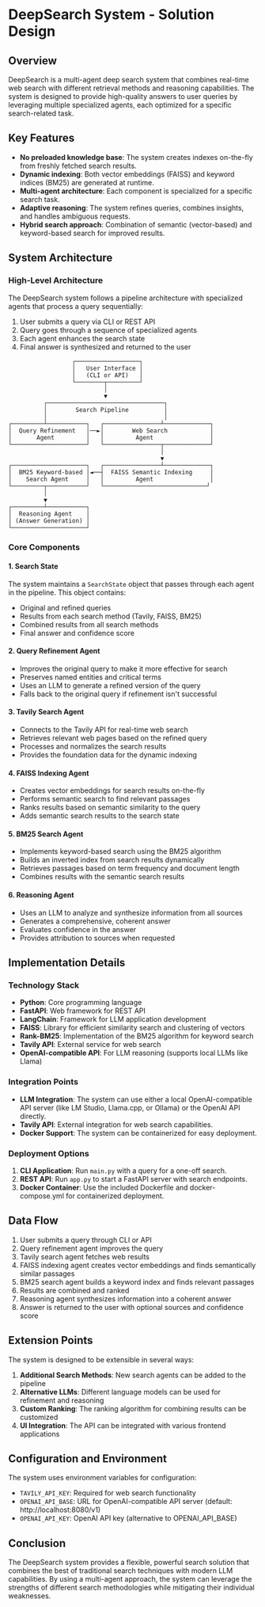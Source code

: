# DeepSearch System - Solution Design

## Overview

DeepSearch is a multi-agent deep search system that combines real-time web search with different retrieval methods and reasoning capabilities. The system is designed to provide high-quality answers to user queries by leveraging multiple specialized agents, each optimized for a specific search-related task.

## Key Features

- **No preloaded knowledge base**: The system creates indexes on-the-fly from freshly fetched search results.
- **Dynamic indexing**: Both vector embeddings (FAISS) and keyword indices (BM25) are generated at runtime.
- **Multi-agent architecture**: Each component is specialized for a specific search task.
- **Adaptive reasoning**: The system refines queries, combines insights, and handles ambiguous requests.
- **Hybrid search approach**: Combination of semantic (vector-based) and keyword-based search for improved results.

## System Architecture

### High-Level Architecture

The DeepSearch system follows a pipeline architecture with specialized agents that process a query sequentially:

1. User submits a query via CLI or REST API
2. Query goes through a sequence of specialized agents
3. Each agent enhances the search state
4. Final answer is synthesized and returned to the user

```
                  ┌──────────────────┐
                  │   User Interface │
                  │   (CLI or API)   │
                  └────────┬─────────┘
                           │
                           ▼
          ┌─────────────────────────────────┐
          │        Search Pipeline          │
          │                                 │
┌─────────┴───────────┐   ┌────────────────┴─────────────┐
│  Query Refinement   │──►│        Web Search            │
│       Agent         │   │         Agent                │
└─────────────────────┘   └────────────────┬─────────────┘
                                           │
                                           ▼
┌─────────────────────┐   ┌────────────────┴─────────────┐
│  BM25 Keyword-based │◄──┤  FAISS Semantic Indexing     │
│    Search Agent     │   │         Agent                │
└─────────┬───────────┘   └─────────────────────────────┘
          │
          ▼
┌─────────┴───────────┐
│  Reasoning Agent    │
│ (Answer Generation) │
└─────────────────────┘
```

### Core Components

#### 1. Search State

The system maintains a `SearchState` object that passes through each agent in the pipeline. This object contains:

- Original and refined queries
- Results from each search method (Tavily, FAISS, BM25)
- Combined results from all search methods
- Final answer and confidence score

#### 2. Query Refinement Agent

- Improves the original query to make it more effective for search
- Preserves named entities and critical terms
- Uses an LLM to generate a refined version of the query
- Falls back to the original query if refinement isn't successful

#### 3. Tavily Search Agent

- Connects to the Tavily API for real-time web search
- Retrieves relevant web pages based on the refined query
- Processes and normalizes the search results
- Provides the foundation data for the dynamic indexing

#### 4. FAISS Indexing Agent

- Creates vector embeddings for search results on-the-fly
- Performs semantic search to find relevant passages
- Ranks results based on semantic similarity to the query
- Adds semantic search results to the search state

#### 5. BM25 Search Agent

- Implements keyword-based search using the BM25 algorithm
- Builds an inverted index from search results dynamically
- Retrieves passages based on term frequency and document length
- Combines results with the semantic search results

#### 6. Reasoning Agent

- Uses an LLM to analyze and synthesize information from all sources
- Generates a comprehensive, coherent answer
- Evaluates confidence in the answer
- Provides attribution to sources when requested

## Implementation Details

### Technology Stack

- **Python**: Core programming language
- **FastAPI**: Web framework for REST API
- **LangChain**: Framework for LLM application development
- **FAISS**: Library for efficient similarity search and clustering of vectors
- **Rank-BM25**: Implementation of the BM25 algorithm for keyword search
- **Tavily API**: External service for web search
- **OpenAI-compatible API**: For LLM reasoning (supports local LLMs like Llama)

### Integration Points

- **LLM Integration**: The system can use either a local OpenAI-compatible API server (like LM Studio, Llama.cpp, or Ollama) or the OpenAI API directly.
- **Tavily API**: External integration for web search capabilities.
- **Docker Support**: The system can be containerized for easy deployment.

### Deployment Options

1. **CLI Application**: Run `main.py` with a query for a one-off search.
2. **REST API**: Run `app.py` to start a FastAPI server with search endpoints.
3. **Docker Container**: Use the included Dockerfile and docker-compose.yml for containerized deployment.

## Data Flow

1. User submits a query through CLI or API
2. Query refinement agent improves the query
3. Tavily search agent fetches web results
4. FAISS indexing agent creates vector embeddings and finds semantically similar passages
5. BM25 search agent builds a keyword index and finds relevant passages
6. Results are combined and ranked
7. Reasoning agent synthesizes information into a coherent answer
8. Answer is returned to the user with optional sources and confidence score

## Extension Points

The system is designed to be extensible in several ways:

1. **Additional Search Methods**: New search agents can be added to the pipeline
2. **Alternative LLMs**: Different language models can be used for refinement and reasoning
3. **Custom Ranking**: The ranking algorithm for combining results can be customized
4. **UI Integration**: The API can be integrated with various frontend applications

## Configuration and Environment

The system uses environment variables for configuration:

- `TAVILY_API_KEY`: Required for web search functionality
- `OPENAI_API_BASE`: URL for OpenAI-compatible API server (default: http://localhost:8080/v1)
- `OPENAI_API_KEY`: OpenAI API key (alternative to OPENAI_API_BASE)

## Conclusion

The DeepSearch system provides a flexible, powerful search solution that combines the best of traditional search techniques with modern LLM capabilities. By using a multi-agent approach, the system can leverage the strengths of different search methodologies while mitigating their individual weaknesses.